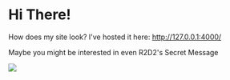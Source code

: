 # Hi There!

How does my site look? I've hosted it here: http://127.0.0.1:4000/

Maybe you might be interested in even R2D2's Secret Message

[![](http://img.youtube.com/vi/6-HUgzYPm9g/0.jpg)](http://www.youtube.com/watch?v=6-HUgzYPm9g "R2D2")
